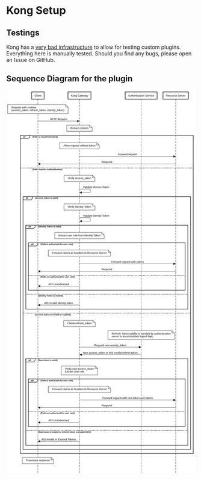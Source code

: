 
# Kong Setup

## Testings
Kong has a [very bad infrastructure](https://github.com/Kong/kong/issues/1901) to allow for testing custom plugins. Everything here is manually tested. Should you find
any bugs, please open an Issue on GitHub.


## Sequence Diagram for the plugin
![Sequence Diagram](../docs/diagrams/AuthenticationPlugin.png "Sequence Diagram")
